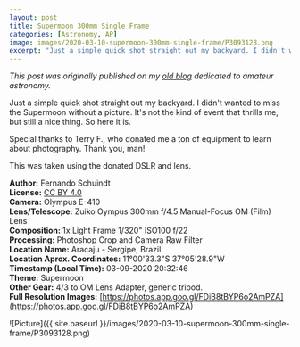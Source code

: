 ```yaml
---
layout: post
title: Supermoon 300mm Single Frame
categories: [Astronomy, AP]
image: images/2020-03-10-supermoon-300mm-single-frame/P3093128.png
excerpt: "Just a simple quick shot straight out my backyard. I didn't wanted to miss the Supermoon without a picture. It's not the kind of event that thrills me, but still a nice thing. So here it is."
---
```


*This post was originally published on my [old blog](https://boredprogrammer.postach.io/post/supermoon-300mm-single-frame) dedicated to amateur astronomy.*

Just a simple quick shot straight out my backyard. I didn't wanted to miss the Supermoon without a picture. It's not the kind of event that thrills me, but still a nice thing. So here it is.

Special thanks to Terry F., who donated me a ton of equipment to learn about photography. Thank you, man!

This was taken using the donated DSLR and lens.

**Author:** Fernando Schuindt  
**License:** [CC BY 4.0](https://creativecommons.org/licenses/by/4.0/)  
**Camera:** Olympus E-410  
**Lens/Telescope:** Zuiko Oympus 300mm f/4.5 Manual-Focus OM (Film) Lens  
**Composition:** 1x Light Frame 1/320" ISO100 f/22  
**Processing:** Photoshop Crop and Camera Raw Filter  
**Location Name:** Aracaju - Sergipe, Brazil  
**Location Aprox. Coordinates:** 11°00'33.3"S 37°05'28.9"W  
**Timestamp (Local Time):** 03-09-2020 20:32:46  
**Theme:** Supermoon  
**Other Gear:** 4/3 to OM Lens Adapter, generic tripod.  
**Full Resolution Images:** [https://photos.app.goo.gl/FDiB8tBYP6o2AmPZA](https://photos.app.goo.gl/FDiB8tBYP6o2AmPZA)  

![Picture]({{ site.baseurl }}/images/2020-03-10-supermoon-300mm-single-frame/P3093128.png)
